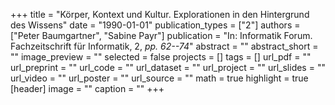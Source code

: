 +++
title = "Körper, Kontext und Kultur. Explorationen in den Hintergrund des Wissens"
date = "1990-01-01"
publication_types = ["2"]
authors = ["Peter Baumgartner", "Sabine Payr"]
publication = "In: Informatik Forum. Fachzeitschrift für Informatik, 2, _pp. 62--74_"
abstract = ""
abstract_short = ""
image_preview = ""
selected = false
projects = []
tags = []
url_pdf = ""
url_preprint = ""
url_code = ""
url_dataset = ""
url_project = ""
url_slides = ""
url_video = ""
url_poster = ""
url_source = ""
math = true
highlight = true
[header]
image = ""
caption = ""
+++
